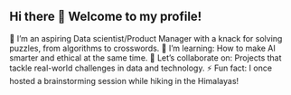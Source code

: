 ## Hi there 👋 Welcome to my profile!
🔭 I’m an aspiring Data scientist/Product Manager with a knack for solving puzzles, from algorithms to crosswords.
🌱 I’m learning: How to make AI smarter and ethical at the same time.
👯 Let’s collaborate on: Projects that tackle real-world challenges in data and technology.
⚡ Fun fact: I once hosted a brainstorming session while hiking in the Himalayas!
